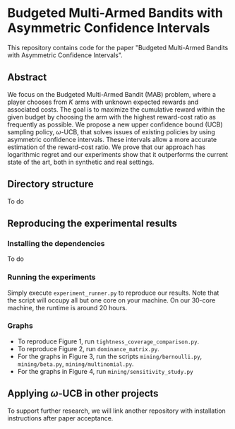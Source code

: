 # Budgeted Multi-Armed Bandits with Asymmetric Confidence Intervals

This repository contains code for the paper "Budgeted Multi-Armed Bandits with Asymmetric Confidence Intervals".

## Abstract

We focus on the Budgeted Multi-Armed Bandit (MAB) problem, where a player chooses from $K$ arms with unknown expected rewards and associated costs. The goal is to maximize the cumulative reward within the given budget by choosing the arm with the highest reward-cost ratio as frequently as possible. We propose a new upper confidence bound (UCB) sampling policy, $\omega$-UCB, that solves issues of existing policies by using asymmetric confidence intervals. These intervals allow a more accurate estimation of the reward-cost ratio. We prove that our approach has logarithmic regret and our experiments show that it outperforms the current state of the art, both in synthetic and real settings.

## Directory structure
To do

## Reproducing the experimental results

### Installing the dependencies
To do

### Running the experiments
Simply execute `experiment_runner.py` to reproduce our results. Note that the script will occupy all but one core on your machine. On our 30-core machine, the runtime is around 20 hours. 

### Graphs
- To reproduce Figure 1, run `tightness_coverage_comparison.py`.
- To reproduce Figure 2, run `dominance_matrix.py`.
- For the graphs in Figure 3, run the scripts `mining/bernoulli.py`, `mining/beta.py`, `mining/multinomial.py`.
- For the graphs in Figure 4, run `mining/sensitivity_study.py`

## Applying $\omega$-UCB in other projects

To support further research, we will link another repository with installation instructions after paper acceptance.

